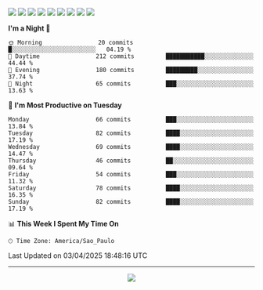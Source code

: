 <p>
  <img src="https://img.shields.io/badge/go-%2300ADD8.svg?style=for-the-badge&logo=go&logoColor=white">
  <img src="https://img.shields.io/badge/typescript-%23007ACC.svg?style=for-the-badge&logo=typescript&logoColor=white">
  <img src="https://img.shields.io/badge/node.js-6DA55F?style=for-the-badge&logo=node.js&logoColor=white">
  <img src="https://img.shields.io/badge/python-3670A0?style=for-the-badge&logo=python&logoColor=ffdd54">
  <img src="https://img.shields.io/badge/Laravel-FF2D20?style=for-the-badge&logo=laravel&logoColor=white">
  <img src="https://img.shields.io/badge/html5-%23E34F26.svg?style=for-the-badge&logo=html5&logoColor=white">
  <img src="https://img.shields.io/badge/css3-%231572B6.svg?style=for-the-badge&logo=css3&logoColor=white">
  <img src="https://img.shields.io/badge/tailwindcss-%2338B2AC.svg?style=for-the-badge&logo=tailwind-css&logoColor=white">
  <img src="https://img.shields.io/badge/AWS-%23FF9900.svg?style=for-the-badge&logo=amazon-aws&logoColor=white">
</p>

<!--START_SECTION:waka-->
**I'm a Night 🦉** 

```text
🌞 Morning                20 commits          █░░░░░░░░░░░░░░░░░░░░░░░░   04.19 % 
🌆 Daytime                212 commits         ███████████░░░░░░░░░░░░░░   44.44 % 
🌃 Evening                180 commits         █████████░░░░░░░░░░░░░░░░   37.74 % 
🌙 Night                  65 commits          ███░░░░░░░░░░░░░░░░░░░░░░   13.63 % 
```
📅 **I'm Most Productive on Tuesday** 

```text
Monday                   66 commits          ███░░░░░░░░░░░░░░░░░░░░░░   13.84 % 
Tuesday                  82 commits          ████░░░░░░░░░░░░░░░░░░░░░   17.19 % 
Wednesday                69 commits          ████░░░░░░░░░░░░░░░░░░░░░   14.47 % 
Thursday                 46 commits          ██░░░░░░░░░░░░░░░░░░░░░░░   09.64 % 
Friday                   54 commits          ███░░░░░░░░░░░░░░░░░░░░░░   11.32 % 
Saturday                 78 commits          ████░░░░░░░░░░░░░░░░░░░░░   16.35 % 
Sunday                   82 commits          ████░░░░░░░░░░░░░░░░░░░░░   17.19 % 
```


📊 **This Week I Spent My Time On** 

```text
🕑︎ Time Zone: America/Sao_Paulo
```


 Last Updated on 03/04/2025 18:48:16 UTC
<!--END_SECTION:waka-->

---
<p align="center">
  <img src="https://visitcount.itsvg.in/api?id=OrlatoDev&icon=0&color=12">
</p>
